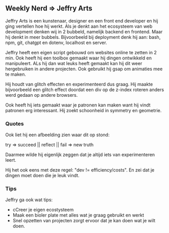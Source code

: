 ## Weekly Nerd => Jeffry Arts

Jeffry Arts is een kunstenaar, designer en een front end developer en hij ging vertellen hoe hij werkt.
Als je denkt aan het ecosysteem van web development denken wij in 2 bubbeld, namelijk backend en frontend. Maar  hij denkt in meer bubbels. Bijvoorbeeld bij deployment denk hij aan: bash, npm, git, chatgpt en dotenv, 
localhost en server. 

Jeffry heeft een eigen script gebouwd om websites online te zetten in 2 min. Ook heeft hij een toolbox gemaakt waar hij dingen ontwikkeld en manipuleert. ALs hij dan wat leuks heeft gemaakt kan hij dit weer hergebruiken in andere projecten. Ook gebruikt hij gsap om animaties mee te maken. 

Hij houdt van glitch effecten en experimenteerd dus graag. Hij maakte bijvoorbeeld een glitch effect doordat een 
div op de z-index roteren anders werd gedaan op andere browsers. 

Ook heeft hij iets gemaakt waar je patronen kan maken want hij vindt patronen erg interessant. Hij zoekt schoonheid in symmetry en geometrie. 

### Quotes 

Ook liet hij een afbeelding zien waar dit op stond:

try => succeed || reflect || fail => new truth

Daarmee wilde hij eigenlijk zeggen dat je altijd iets van experimenteren leert.

Hij het ook eens met deze regel: "dev != efficiency/costs". En zei dat je dingen moet doen die je leuk vindt. 

### Tips 

Jeffry ga ook wat tips: 

- cCreer je eigen ecostysteem
- Maak een bioler plate met alles wat je graag gebruikt en werkt
- Snel opzetten van projecten zorgt ervoor dat je kan doen wat je wilt doen. 